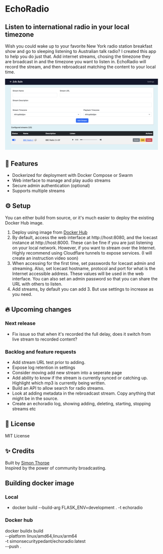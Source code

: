 
# EchoRadio

## Listen to international radio in your local timezone

Wish you could wake up to your favorite New York radio station breakfast show and go to sleeping listening to Australian talk radio? I created this app to help you do just that. Add internet streams, chosing the timezone they are broadcast in and the timezone you want to listen in. EchoRadio will record the stream, and then rebroadcast matching the content to your local time.

![EchoRadio screenshot](echoradio-screenshot.png)

## 🚀 Features

- Dockerized for deployment with Docker Compose or Swarm
- Web interface to manage and play audio streams
- Secure admin authentication (optional)
- Supports multiple streams

## ⚙️ Setup

You can either build from source, or it's much easier to deploy the existing Docker Hub image.

1. Deploy using image from [Docker Hub](https://hub.docker.com/repository/docker/simonsecuritypedant/echoradio/general)
2. By default, access the web interface at http://host:8080, and the Icecast instance at http://host:8000. These can be fine if you are just listening on your local network. However, if you want to stream over the Internet. Highly recommend using Cloudflare tunnels to expose services. (I will create an instruction video soon)
3. When accessing for the first time, set passwords for Icecast admin and streaming. Also, set Icecast hostname, protocol and port for what is the Internet accessible address. These values will be used in the web interface. You can also set an admin password so that you can share the URL with others to listen.
4. Add streams, by default you can add 3. But use settings to increase as you need.

## 🔥 Upcoming changes

### Next release

- Fix issue so that when it's recorded the full delay, does it switch from live stream to recorded content?

### Backlog and feature requests

- Add stream URL test prior to adding.
- Expose log retention in settings
- Consider moving add new stream into a seperate page
- Add ability to know if the stream is currently synced or catching up. Highlight which mp3 is currently being written.
- Build an API to allow search for radio streams.
- Look at adding metadata in the rebroadcast stream. Copy anything that might be in the source.
- Create an echoradio log, showing adding, deleting, starting, stopping streams etc

## 📝 License

MIT License

## ✨ Credits

Built by [Simon Thorpe](https://github.com/simonthorpe)  
Inspired by the power of community broadcasting.

## Building docker image

### Local

- docker build --build-arg FLASK_ENV=development . -t echoradio

### Docker hub

docker buildx build \
  --platform linux/amd64,linux/arm64 \
  -t simonsecuritypedant/echoradio:latest \
  --push .